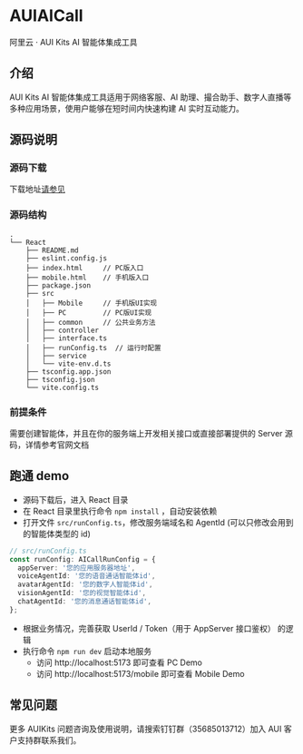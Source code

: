 # AUIAICall

阿里云 · AUI Kits AI 智能体集成工具

## 介绍

AUI Kits AI 智能体集成工具适用于网络客服、AI 助理、撮合助手、数字人直播等多种应用场景，使用户能够在短时间内快速构建 AI 实时互动能力。

## 源码说明

### 源码下载

下载地址[请参见](https://github.com/MediaBox-AUIKits/AUIAICall/tree/main/Web)

### 源码结构

```
.
└── React
    ├── README.md
    ├── eslint.config.js
    ├── index.html     // PC版入口
    ├── mobile.html    // 手机版入口
    ├── package.json
    ├── src
    │   ├── Mobile     // 手机版UI实现
    │   ├── PC         // PC版UI实现
    │   ├── common     // 公共业务方法
    │   ├── controller
    │   ├── interface.ts
    │   ├── runConfig.ts  // 运行时配置
    │   ├── service
    │   └── vite-env.d.ts
    ├── tsconfig.app.json
    ├── tsconfig.json
    └── vite.config.ts
```

### 前提条件

需要创建智能体，并且在你的服务端上开发相关接口或直接部署提供的 Server 源码，详情参考官网文档

## 跑通 demo

- 源码下载后，进入 React 目录
- 在 React 目录里执行命令 `npm install` ，自动安装依赖
- 打开文件 `src/runConfig.ts`，修改服务端域名和 AgentId (可以只修改会用到的智能体类型的 id)

```typescript
// src/runConfig.ts
const runConfig: AICallRunConfig = {
  appServer: '您的应用服务器地址',
  voiceAgentId: '您的语音通话智能体id',
  avatarAgentId: '您的数字人智能体id',
  visionAgentId: '您的视觉智能体id',
  chatAgentId: '您的消息通话智能体id',
};
```

- 根据业务情况，完善获取 UserId / Token（用于 AppServer 接口鉴权） 的逻辑
- 执行命令 `npm run dev` 启动本地服务
  - 访问 http://localhost:5173 即可查看 PC Demo
  - 访问 http://localhost:5173/mobile 即可查看 Mobile Demo

## 常见问题

更多 AUIKits 问题咨询及使用说明，请搜索钉钉群（35685013712）加入 AUI 客户支持群联系我们。
